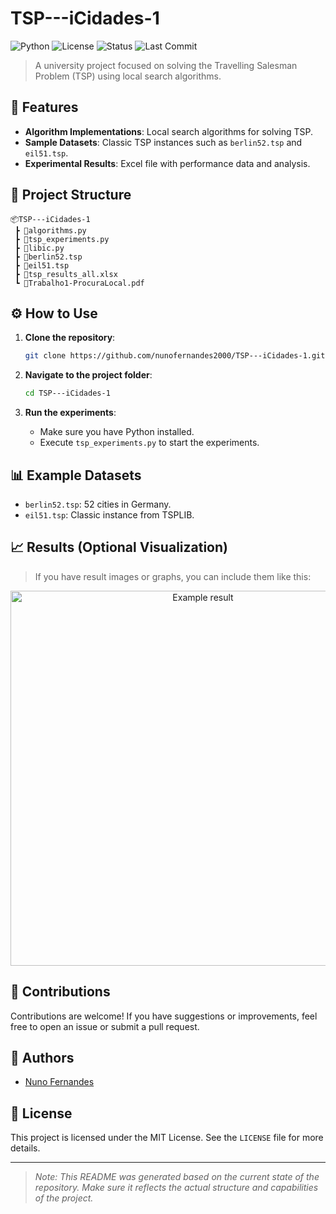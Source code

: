
# TSP---iCidades-1

![Python](https://img.shields.io/badge/Python-3.10-blue?logo=python)
![License](https://img.shields.io/badge/license-MIT-green)
![Status](https://img.shields.io/badge/status-in%20progress-yellow)
![Last Commit](https://img.shields.io/github/last-commit/nunofernandes2000/TSP---iCidades-1)

> A university project focused on solving the Travelling Salesman Problem (TSP) using local search algorithms.

## 🚀 Features

- **Algorithm Implementations**: Local search algorithms for solving TSP.
- **Sample Datasets**: Classic TSP instances such as `berlin52.tsp` and `eil51.tsp`.
- **Experimental Results**: Excel file with performance data and analysis.

## 📁 Project Structure

```
📦TSP---iCidades-1
 ┣ 📜algorithms.py
 ┣ 📜tsp_experiments.py
 ┣ 📜libic.py
 ┣ 📜berlin52.tsp
 ┣ 📜eil51.tsp
 ┣ 📜tsp_results_all.xlsx
 ┗ 📜Trabalho1-ProcuraLocal.pdf
```

## ⚙️ How to Use

1. **Clone the repository**:
   ```bash
   git clone https://github.com/nunofernandes2000/TSP---iCidades-1.git
   ```

2. **Navigate to the project folder**:
   ```bash
   cd TSP---iCidades-1
   ```

3. **Run the experiments**:
   - Make sure you have Python installed.
   - Execute `tsp_experiments.py` to start the experiments.

## 📊 Example Datasets

- `berlin52.tsp`: 52 cities in Germany.
- `eil51.tsp`: Classic instance from TSPLIB.

## 📈 Results (Optional Visualization)

> If you have result images or graphs, you can include them like this:

<p align="center">
  <img src="examples/output_berlin52.png" alt="Example result" width="600">
</p>

## 🤝 Contributions

Contributions are welcome! If you have suggestions or improvements, feel free to open an issue or submit a pull request.

## 👥 Authors

- [Nuno Fernandes](https://github.com/nunofernandes2000)

## 📄 License

This project is licensed under the MIT License. See the `LICENSE` file for more details.

---

> _Note: This README was generated based on the current state of the repository. Make sure it reflects the actual structure and capabilities of the project._
